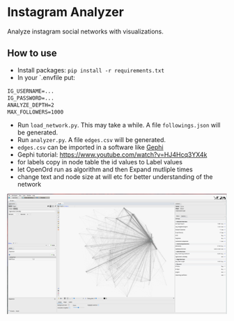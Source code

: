 # Instagram Analyzer
Analyze instagram social networks with visualizations.

## How to use

- Install packages: `pip install -r requirements.txt`
- In your `.envfile put:
```
IG_USERNAME=...
IG_PASSWORD=...
ANALYZE_DEPTH=2
MAX_FOLLOWERS=1000
```
- Run `load_network.py`. This may take a while. A file `followings.json` will be generated.
- Run `analyzer.py`. A file `edges.csv` will be generated.
- `edges.csv` can be imported in a software like [Gephi](https://gephi.org)
- Gephi tutorial: https://www.youtube.com/watch?v=HJ4Hcq3YX4k
- for labels copy in node table the id values to Label values
- let OpenOrd run as algorithm and then Expand mutliple times
- change text and node size at will etc for better understanding of the network

![](imgs/gephi.png)
